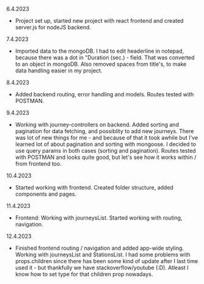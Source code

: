 
6.4.2023 
  - Project set up, started new project with react frontend and created server.js for nodeJS backend.

7.4.2023 
  - Imported data to the mongoDB. I had to edit headerline in notepad, because there was a dot in "Duration (sec.) - field. That was converted to an object in mongoDB.     Also removed spaces from title's, to make data handling easier in my project.

8.4.2023
  - Added backend routing, error handling and models. Routes tested with POSTMAN.
  
9.4.2023
  - Working with journey-controllers on backend. Added sorting and pagination for data fetching, and possiblity to add new journeys. There was lot of new things for       me - and because of that it took awhile but I've learned lot of about pagination and sorting with mongoose. I decided to use query params in both cases (sorting       and pagination). Routes tested with POSTMAN and looks quite good, but let's see how it works within / from frontend too.

10.4.2023
  - Started working with frontend. Created folder structure, added components and pages. 

11.4.2023
  - Frontend: Working with journeysList. Started working with routing, navigation.

12.4.2023
  - Finished frontend routing / navigation and added app-wide styling. Working with journeysList and StationsList. I had some problems with props.children since there     has been some kind of update after I last time used it - but thankfully we have stackoverflow/youtube (:D). Atleast I know how to set type for that children prop       nowadays.
